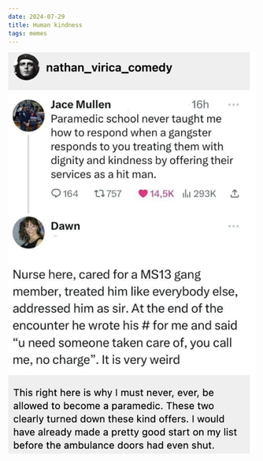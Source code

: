 ```yaml
---
date: 2024-07-29
title: Human kindness
tags: memes
---
```


![hitman](https://raw.githubusercontent.com/muneer78/muneer78.github.io/master/images/NurseHitman.png)



